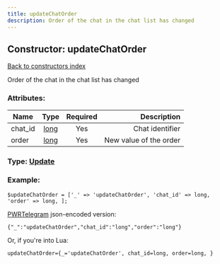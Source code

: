 ```yaml
---
title: updateChatOrder
description: Order of the chat in the chat list has changed
---
```

## Constructor: updateChatOrder  
[Back to constructors index](index.md)



Order of the chat in the chat list has changed

### Attributes:

| Name     |    Type       | Required | Description |
|----------|:-------------:|:--------:|------------:|
|chat\_id|[long](../types/long.md) | Yes|Chat identifier|
|order|[long](../types/long.md) | Yes|New value of the order|



### Type: [Update](../types/Update.md)


### Example:

```
$updateChatOrder = ['_' => 'updateChatOrder', 'chat_id' => long, 'order' => long, ];
```  

[PWRTelegram](https://pwrtelegram.xyz) json-encoded version:

```
{"_":"updateChatOrder","chat_id":"long","order":"long"}
```


Or, if you're into Lua:  


```
updateChatOrder={_='updateChatOrder', chat_id=long, order=long, }

```


